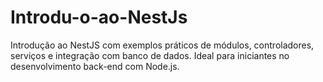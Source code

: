 # Introdu-o-ao-NestJs
Introdução ao NestJS com exemplos práticos de módulos, controladores, serviços e integração com banco de dados. Ideal para iniciantes no desenvolvimento back-end com Node.js.
